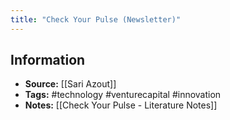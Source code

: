 ```yaml
---
title: "Check Your Pulse (Newsletter)"
---
```

## Information
- **Source:** [[Sari Azout]]
- **Tags:** #technology #venturecapital #innovation  
- **Notes:** [[Check Your Pulse - Literature Notes]]